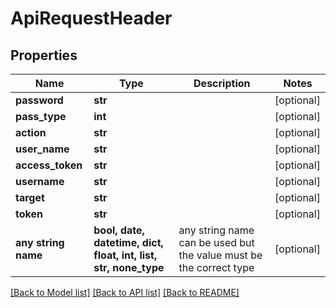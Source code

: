 # ApiRequestHeader


## Properties
Name | Type | Description | Notes
------------ | ------------- | ------------- | -------------
**password** | **str** |  | [optional] 
**pass_type** | **int** |  | [optional] 
**action** | **str** |  | [optional] 
**user_name** | **str** |  | [optional] 
**access_token** | **str** |  | [optional] 
**username** | **str** |  | [optional] 
**target** | **str** |  | [optional] 
**token** | **str** |  | [optional] 
**any string name** | **bool, date, datetime, dict, float, int, list, str, none_type** | any string name can be used but the value must be the correct type | [optional]

[[Back to Model list]](../README.md#documentation-for-models) [[Back to API list]](../README.md#documentation-for-api-endpoints) [[Back to README]](../README.md)


